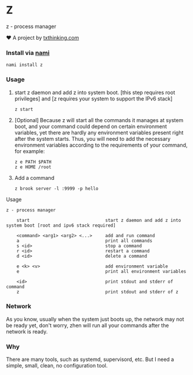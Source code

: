 # Z

z - process manager

❤️ A project by [txthinking.com](https://www.txthinking.com)

### Install via [nami](https://github.com/txthinking/nami)

```
nami install z
```

### Usage

1. start z daemon and add z into system boot. [this step requires root privileges] and [z requires your system to support the IPv6 stack]

    ```
    z start
    ```
1. [Optional] Because z will start all the commands it manages at system boot, and your command could depend on certain environment variables, yet there are hardly any environment variables present right after the system starts. Thus, you will need to add the necessary environment variables according to the requirements of your command, for example:
    ```
    z e PATH $PATH
    z e HOME /root
    ```
1. Add a command

    ```
    z brook server -l :9999 -p hello
    ```

Usage

```
z - process manager

    start                             start z daemon and add z into system boot [root and ipv6 stack required]

    <command> <arg1> <arg2> <...>     add and run command
    a                                 print all commands
    s <id>                            stop a command
    r <id>                            restart a command
    d <id>                            delete a command

    e <k> <v>                         add environment variable
    e                                 print all environment variables

    <id>                              print stdout and stderr of command
    z                                 print stdout and stderr of z
```

### Network

As you know, usually when the system just boots up, the network may not be ready yet, don't worry, zhen will run all your commands after the network is ready.

### Why

There are many tools, such as systemd, supervisord, etc.
But I need a simple, small, clean, no configuration tool.

